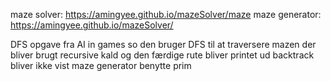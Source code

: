 maze solver: https://amingyee.github.io/mazeSolver/maze
maze generator: https://amingyee.github.io/mazeSolver/

DFS opgave fra AI in games so den bruger DFS til at traversere mazen der bliver brugt recursive kald og den færdige rute bliver printet ud backtrack bliver ikke vist
maze generator benytte prim
